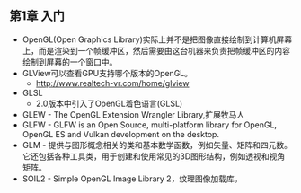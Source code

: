 ## 第1章 入门
- OpenGL(Open Graphics Library)实际上并不是把图像直接绘制到计算机屏幕上，而是渲染到一个帧缓冲区，然后需要由这台机器来负责把帧缓冲区的内容绘制到屏幕的一个窗口中。
- GLView可以查看GPU支持哪个版本的OpenGL。
	- http://www.realtech-vr.com/home/glview
- GLSL
	- 2.0版本中引入了OpenGL着色语言(GLSL)
- GLEW - The OpenGL Extension Wrangler Library,扩展牧马人
- GLFW - GLFW is an Open Source, multi-platform library for OpenGL, OpenGL ES and Vulkan development on the desktop.
- GLM - 提供与图形概念相关的类和基本数学函数，例如矢量、矩阵和四元数。它还包括各种工具类，用于创建和使用常见的3D图形结构，例如透视和视角矩阵。
- SOIL2 - Simple OpenGL Image Library 2，纹理图像加载库。

